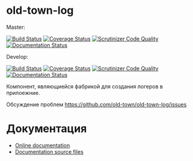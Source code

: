 # old-town-log

Master:

[![Build Status](https://secure.travis-ci.org/old-town/old-town-log.svg?branch=dev)](https://secure.travis-ci.org/old-town/old-town-log)
[![Coverage Status](https://coveralls.io/repos/old-town/old-town-log/badge.svg?branch=dev)](https://coveralls.io/r/old-town/old-town-log?branch=dev)
[![Scrutinizer Code Quality](https://scrutinizer-ci.com/g/old-town/old-town-log/badges/quality-score.png?b=master)](https://scrutinizer-ci.com/g/old-town/old-town-log/?branch=master)
[![Documentation Status](https://readthedocs.org/projects/old-town-log/badge/?version=master)](http://old-town-log.readthedocs.org/ru/latest/?badge=master)

Develop:


[![Build Status](https://secure.travis-ci.org/old-town/old-town-log.svg?branch=dev)](https://secure.travis-ci.org/old-town/old-town-log)
[![Coverage Status](https://coveralls.io/repos/old-town/old-town-log/badge.svg?branch=dev)](https://coveralls.io/r/old-town/old-town-log?branch=dev)
[![Scrutinizer Code Quality](https://scrutinizer-ci.com/g/old-town/old-town-log/badges/quality-score.png?b=dev)](https://scrutinizer-ci.com/g/old-town/old-town-log/?branch=dev)
[![Documentation Status](https://readthedocs.org/projects/old-town-log/badge/?version=dev)](http://old-town-log.readthedocs.org/ru/latest/?badge=dev)

Компонент, являющиейся фабрикой для создания логеров в прилоежние.

Обсуждение проблем https://github.com/old-town/old-town-log/issues

# Документация
- [Online documentation](http://old-town-log.readthedocs.org/ru/dev/)
- [Documentation source files](doc/book/ru/)


